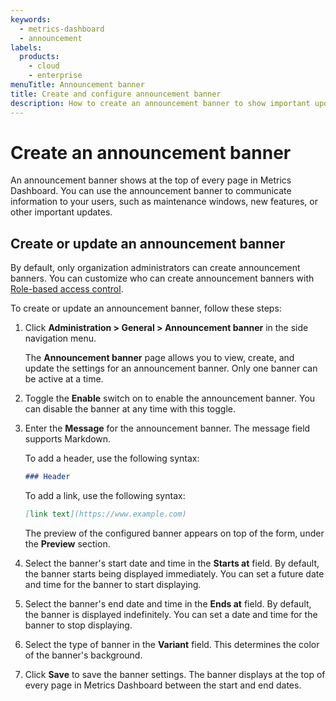 ```yaml
---
keywords:
  - metrics-dashboard
  - announcement
labels:
  products:
    - cloud
    - enterprise
menuTitle: Announcement banner
title: Create and configure announcement banner
description: How to create an announcement banner to show important updates and information at the top of every Metrics Dashboard page.
---
```


# Create an announcement banner

An announcement banner shows at the top of every page in Metrics Dashboard. You can use the announcement banner to communicate information to your users, such as maintenance windows, new features, or other important updates.

## Create or update an announcement banner

By default, only organization administrators can create announcement banners. You can customize who can create announcement banners with [Role-based access control](/docs/metrics-dashboard/<METRICS_DASHBOARD_VERSION>/administration/roles-and-permissions/access-control/).

To create or update an announcement banner, follow these steps:

1. Click **Administration > General > Announcement banner** in the side navigation menu.

   The **Announcement banner** page allows you to view, create, and update the settings for an announcement banner.
   Only one banner can be active at a time.

1. Toggle the **Enable** switch on to enable the announcement banner.
   You can disable the banner at any time with this toggle.
1. Enter the **Message** for the announcement banner.
   The message field supports Markdown.

   To add a header, use the following syntax:

   ```markdown
   ### Header
   ```

   To add a link, use the following syntax:

   ```markdown
   [link text](https://www.example.com)
   ```

   The preview of the configured banner appears on top of the form, under the **Preview** section.

1. Select the banner's start date and time in the **Starts at** field.
   By default, the banner starts being displayed immediately.
   You can set a future date and time for the banner to start displaying.
1. Select the banner's end date and time in the **Ends at** field.
   By default, the banner is displayed indefinitely.
   You can set a date and time for the banner to stop displaying.
1. Select the type of banner in the **Variant** field.
   This determines the color of the banner's background.
1. Click **Save** to save the banner settings.
   The banner displays at the top of every page in Metrics Dashboard between the start and end dates.
